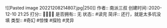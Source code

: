 ![[Pasted image 20221208214807.jpg|250]]
作者:: 南派三叔
创建时间::2020-12-10 21:25
打分:: 💛💛💛💛
是否拥有:: 无
状态:: #读完
简评:: 还行，就是太多坑没填
类型:: #奇幻 #惊悚 #探险 #灵异 